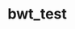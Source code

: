 # bwt_test
<?php

error_reporting (E_ALL);

if (version_compare(phpversion(), '5.1.0', '<') == true) { die ('PHP5.1 Only'); }


// Константы:

define ('DIRSEP', DIRECTORY_SEPARATOR);


// Узнаём путь до файлов сайта

$site_path = realpath(dirname(__FILE__) . DIRSEP . '..' . DIRSEP) . DIRSEP;

define ('site_path', $site_path);


В этом примере мы объявляем некоторую константу, узнаём, где лежат файлы системы, а также проверяем, что версия PHP, ну, хотя бы, 5.1.

Следующая вещь, которую необходимо сделать, это объект Registry (журнал, реестр) для хранения глобальных значений. Он будет передаваться в отдельные объекты системы и использоваться для доступа к глобальным значениям, причём без необходимости обозначать переменные как «global» или обращаться к массиву $GLOBALS. Почитайте статью «Использование глобальных значений в PHP» для более подробной информации об объекте реестра.

Добавьте следующий код в файл startup.php после того кода, что приведён в предыдущем примере:

$registry = new Registry;
